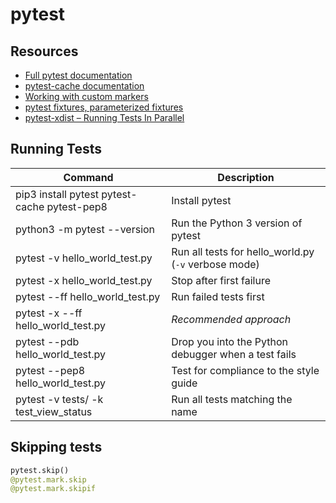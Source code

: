 # pytest

## Resources

* [Full pytest documentation](https://docs.pytest.org/en/latest/contents.html#)
* [pytest-cache documentation](http://pythonhosted.org/pytest-cache/)
* [Working with custom markers](https://docs.pytest.org/en/latest/example/markers.html)
* [pytest fixtures, parameterized fixtures](https://docs.pytest.org/en/latest/fixture.html)
* [pytest-xdist – Running Tests In Parallel](https://pypi.org/project/pytest-xdist/)

## Running Tests

| Command                                      | Description                                         |
| -------------------------------------------- | --------------------------------------------------- |
| pip3 install pytest pytest-cache pytest-pep8 | Install pytest                                      |
| python3 -m pytest --version                  | Run the Python 3 version of pytest                  |
| pytest -v hello_world_test.py                | Run all tests for hello_world.py (`-v` verbose mode)|
| pytest -x hello_world_test.py                | Stop after first failure                            |
| pytest --ff hello_world_test.py              | Run failed tests first                              |
| pytest -x --ff hello_world_test.py           | _Recommended approach_                              |
| pytest --pdb hello_world_test.py             | Drop you into the Python debugger when a test fails |
| pytest --pep8 hello_world_test.py            | Test for compliance to the style guide              |
| pytest -v tests/ -k test_view_status         | Run all tests matching the name                     |

## Skipping tests

```python
pytest.skip()
@pytest.mark.skip
@pytest.mark.skipif
```
